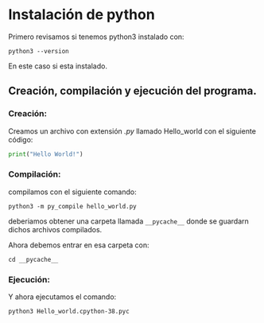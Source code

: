 # Instalación de python

Primero revisamos si tenemos python3 instalado con: 

```
python3 --version
``` 

En este caso si esta instalado.

## Creación, compilación y ejecución del programa.

### Creación:
Creamos un archivo con extensión *.py* llamado Hello_world con el siguiente código:

```py
print("Hello World!")
```

### Compilación:
compilamos con el siguiente comando:

```
python3 -m py_compile hello_world.py
```

deberiamos obtener una carpeta llamada `__pycache__` donde se guardarn dichos archivos compilados.

Ahora debemos entrar en esa carpeta con:

```
cd __pycache__
```

### Ejecución:

Y ahora ejecutamos el comando:

```
python3 Hello_world.cpython-38.pyc
```
